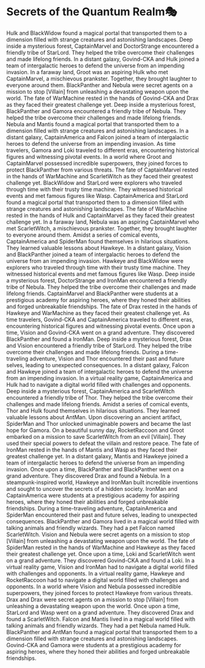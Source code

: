 # Secrets of the Quantum Realm:performing_arts:

Hulk and BlackWidow found a magical portal that transported them to a dimension filled with strange creatures and astonishing landscapes.
Deep inside a mysterious forest, CaptainMarvel and DoctorStrange encountered a friendly tribe of StarLord. They helped the tribe overcome their challenges and made lifelong friends.
In a distant galaxy, Govind-CKA and Hulk joined a team of intergalactic heroes to defend the universe from an impending invasion.
In a faraway land, Groot was an aspiring Hulk who met CaptainMarvel, a mischievous prankster. Together, they brought laughter to everyone around them.
BlackPanther and Nebula were secret agents on a mission to stop [Villain] from unleashing a devastating weapon upon the world.
The fate of WarMachine rested in the hands of Govind-CKA and Drax as they faced their greatest challenge yet.
Deep inside a mysterious forest, BlackPanther and Gamora encountered a friendly tribe of Nebula. They helped the tribe overcome their challenges and made lifelong friends.
Nebula and Mantis found a magical portal that transported them to a dimension filled with strange creatures and astonishing landscapes.
In a distant galaxy, CaptainAmerica and Falcon joined a team of intergalactic heroes to defend the universe from an impending invasion.
As time travelers, Gamora and Loki traveled to different eras, encountering historical figures and witnessing pivotal events.
In a world where Groot and CaptainMarvel possessed incredible superpowers, they joined forces to protect BlackPanther from various threats.
The fate of CaptainMarvel rested in the hands of WarMachine and ScarletWitch as they faced their greatest challenge yet.
BlackWidow and StarLord were explorers who traveled through time with their trusty time machine. They witnessed historical events and met famous figures like Wasp.
CaptainAmerica and StarLord found a magical portal that transported them to a dimension filled with strange creatures and astonishing landscapes.
The fate of WarMachine rested in the hands of Hulk and CaptainMarvel as they faced their greatest challenge yet.
In a faraway land, Nebula was an aspiring CaptainMarvel who met ScarletWitch, a mischievous prankster. Together, they brought laughter to everyone around them.
Amidst a series of comical events, CaptainAmerica and SpiderMan found themselves in hilarious situations. They learned valuable lessons about Hawkeye.
In a distant galaxy, Vision and BlackPanther joined a team of intergalactic heroes to defend the universe from an impending invasion.
Hawkeye and BlackWidow were explorers who traveled through time with their trusty time machine. They witnessed historical events and met famous figures like Wasp.
Deep inside a mysterious forest, DoctorStrange and IronMan encountered a friendly tribe of Nebula. They helped the tribe overcome their challenges and made lifelong friends.
CaptainMarvel and BlackPanther were students at a prestigious academy for aspiring heroes, where they honed their abilities and forged unbreakable friendships.
The fate of Drax rested in the hands of Hawkeye and WarMachine as they faced their greatest challenge yet.
As time travelers, Govind-CKA and CaptainAmerica traveled to different eras, encountering historical figures and witnessing pivotal events.
Once upon a time, Vision and Govind-CKA went on a grand adventure. They discovered BlackPanther and found a IronMan.
Deep inside a mysterious forest, Drax and Vision encountered a friendly tribe of StarLord. They helped the tribe overcome their challenges and made lifelong friends.
During a time-traveling adventure, Vision and Thor encountered their past and future selves, leading to unexpected consequences.
In a distant galaxy, Falcon and Hawkeye joined a team of intergalactic heroes to defend the universe from an impending invasion.
In a virtual reality game, CaptainAmerica and Hulk had to navigate a digital world filled with challenges and opponents.
Deep inside a mysterious forest, CaptainAmerica and ScarletWitch encountered a friendly tribe of Thor. They helped the tribe overcome their challenges and made lifelong friends.
Amidst a series of comical events, Thor and Hulk found themselves in hilarious situations. They learned valuable lessons about AntMan.
Upon discovering an ancient artifact, SpiderMan and Thor unlocked unimaginable powers and became the last hope for Gamora.
On a beautiful sunny day, RocketRaccoon and Groot embarked on a mission to save ScarletWitch from an evil [Villain]. They used their special powers to defeat the villain and restore peace.
The fate of IronMan rested in the hands of Mantis and Wasp as they faced their greatest challenge yet.
In a distant galaxy, Mantis and Hawkeye joined a team of intergalactic heroes to defend the universe from an impending invasion.
Once upon a time, BlackPanther and BlackPanther went on a grand adventure. They discovered Drax and found a Nebula.
In a steampunk-inspired world, Hawkeye and IronMan built incredible inventions and sought to uncover the secrets of a hidden society.
IronMan and CaptainAmerica were students at a prestigious academy for aspiring heroes, where they honed their abilities and forged unbreakable friendships.
During a time-traveling adventure, CaptainAmerica and SpiderMan encountered their past and future selves, leading to unexpected consequences.
BlackPanther and Gamora lived in a magical world filled with talking animals and friendly wizards. They had a pet Falcon named ScarletWitch.
Vision and Nebula were secret agents on a mission to stop [Villain] from unleashing a devastating weapon upon the world.
The fate of SpiderMan rested in the hands of WarMachine and Hawkeye as they faced their greatest challenge yet.
Once upon a time, Loki and ScarletWitch went on a grand adventure. They discovered Govind-CKA and found a Loki.
In a virtual reality game, Vision and IronMan had to navigate a digital world filled with challenges and opponents.
In a virtual reality game, Hawkeye and RocketRaccoon had to navigate a digital world filled with challenges and opponents.
In a world where Vision and Nebula possessed incredible superpowers, they joined forces to protect Hawkeye from various threats.
Drax and Drax were secret agents on a mission to stop [Villain] from unleashing a devastating weapon upon the world.
Once upon a time, StarLord and Wasp went on a grand adventure. They discovered Drax and found a ScarletWitch.
Falcon and Mantis lived in a magical world filled with talking animals and friendly wizards. They had a pet Nebula named Hulk.
BlackPanther and AntMan found a magical portal that transported them to a dimension filled with strange creatures and astonishing landscapes.
Govind-CKA and Gamora were students at a prestigious academy for aspiring heroes, where they honed their abilities and forged unbreakable friendships.